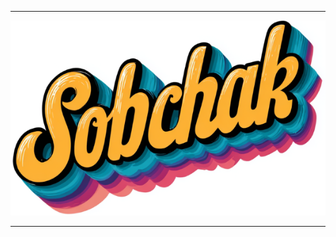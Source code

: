 <!-- u251003-->

***

<div align="center">

  <picture>
    <source media="(prefers-color-scheme: dark)" srcset="https://github.com/APrettyCoolProgram/sobchak/blob/main/.github/img/logo/sobchak-dark-587x363.png">
    <source media="(prefers-color-scheme: light)" srcset="https://github.com/APrettyCoolProgram/sobchak/blob/main/.github/img/logo/sobchak-light-587x363.png">
    <img alt="Fallback image description" src="https://github.com/APrettyCoolProgram/sobchak/blob/main/.github/img/logo/sobchak-light-587x363.png">
  </picture>

</div>

***
